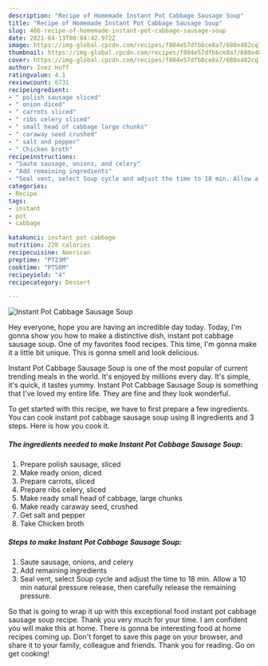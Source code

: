 ```yaml
---
description: "Recipe of Homemade Instant Pot Cabbage Sausage Soup"
title: "Recipe of Homemade Instant Pot Cabbage Sausage Soup"
slug: 466-recipe-of-homemade-instant-pot-cabbage-sausage-soup
date: 2021-04-13T00:04:42.972Z
image: https://img-global.cpcdn.com/recipes/f804e57dfbbce8a7/680x482cq70/instant-pot-cabbage-sausage-soup-recipe-main-photo.jpg
thumbnail: https://img-global.cpcdn.com/recipes/f804e57dfbbce8a7/680x482cq70/instant-pot-cabbage-sausage-soup-recipe-main-photo.jpg
cover: https://img-global.cpcdn.com/recipes/f804e57dfbbce8a7/680x482cq70/instant-pot-cabbage-sausage-soup-recipe-main-photo.jpg
author: Inez Huff
ratingvalue: 4.1
reviewcount: 6731
recipeingredient:
- " polish sausage sliced"
- " onion diced"
- " carrots sliced"
- " ribs celery sliced"
- " small head of cabbage large chunks"
- " caraway seed crushed"
- " salt and pepper"
- " Chicken broth"
recipeinstructions:
- "Saute sausage, onions, and celery"
- "Add remaining ingredients"
- "Seal vent, select Soup cycle and adjust the time to 18 min. Allow a 10 min natural pressure release, then carefully release the remaining pressure."
categories:
- Recipe
tags:
- instant
- pot
- cabbage

katakunci: instant pot cabbage 
nutrition: 228 calories
recipecuisine: American
preptime: "PT23M"
cooktime: "PT50M"
recipeyield: "4"
recipecategory: Dessert

---
```



![Instant Pot Cabbage Sausage Soup](https://img-global.cpcdn.com/recipes/f804e57dfbbce8a7/680x482cq70/instant-pot-cabbage-sausage-soup-recipe-main-photo.jpg)

Hey everyone, hope you are having an incredible day today. Today, I'm gonna show you how to make a distinctive dish, instant pot cabbage sausage soup. One of my favorites food recipes. This time, I'm gonna make it a little bit unique. This is gonna smell and look delicious.



Instant Pot Cabbage Sausage Soup is one of the most popular of current trending meals in the world. It's enjoyed by millions every day. It's simple, it's quick, it tastes yummy. Instant Pot Cabbage Sausage Soup is something that I've loved my entire life. They are fine and they look wonderful.


To get started with this recipe, we have to first prepare a few ingredients. You can cook instant pot cabbage sausage soup using 8 ingredients and 3 steps. Here is how you cook it.

<!--inarticleads1-->

##### The ingredients needed to make Instant Pot Cabbage Sausage Soup:

1. Prepare  polish sausage, sliced
1. Make ready  onion, diced
1. Prepare  carrots, sliced
1. Prepare  ribs celery, sliced
1. Make ready  small head of cabbage, large chunks
1. Make ready  caraway seed, crushed
1. Get  salt and pepper
1. Take  Chicken broth




<!--inarticleads2-->

##### Steps to make Instant Pot Cabbage Sausage Soup:

1. Saute sausage, onions, and celery
1. Add remaining ingredients
1. Seal vent, select Soup cycle and adjust the time to 18 min. Allow a 10 min natural pressure release, then carefully release the remaining pressure.




So that is going to wrap it up with this exceptional food instant pot cabbage sausage soup recipe. Thank you very much for your time. I am confident you will make this at home. There is gonna be interesting food at home recipes coming up. Don't forget to save this page on your browser, and share it to your family, colleague and friends. Thank you for reading. Go on get cooking!

